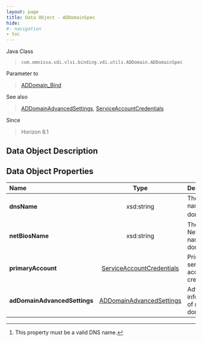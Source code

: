 ```yaml
---
layout: page
title: Data Object - ADDomainSpec
hide:
#- navigation
- toc
---
```






Java Class
> `com.omnissa.vdi.vlsi.binding.vdi.utils.ADDomain.ADDomainSpec`

Parameter to
> [ADDomain_Bind](vdi.utils.ADDomain.md#bind)

See also
> [ADDomainAdvancedSettings](vdi.utils.ADDomain.ADDomainAdvancedSettings.md), [ServiceAccountCredentials](vdi.utils.ADDomain.ServiceAccountCredentials.md)

Since
> Horizon 8.1


## Data Object Description

## Data Object Properties

 Name | Type | Description
:---|:---:|:---
**dnsName**|  xsd:string|  The DNS name of the domain. [^141]
**netBiosName**|  xsd:string|  The NetBIOS name of the domain.
**primaryAccount**| [ServiceAccountCredentials](vdi.utils.ADDomain.ServiceAccountCredentials.md)|  Primary service account credentials.
**adDomainAdvancedSettings**| [ADDomainAdvancedSettings](vdi.utils.ADDomain.ADDomainAdvancedSettings.md)|  Advanced information of no trust domain.


 


[^141]: This property must be a valid DNS name.